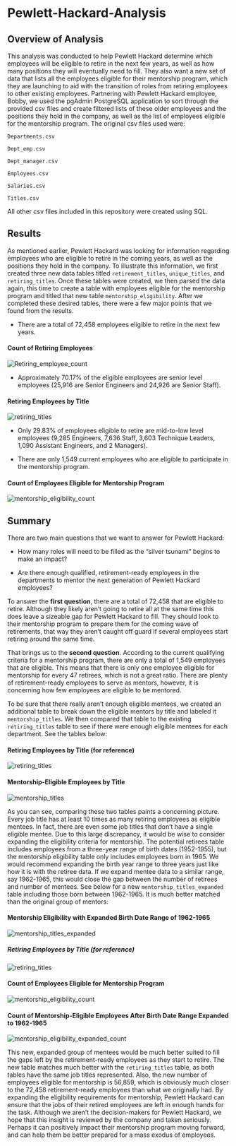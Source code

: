 # Pewlett-Hackard-Analysis
## Overview of Analysis 

This analysis was conducted to help Pewlett Hackard determine which employees will be eligible to retire in the next few years, as well as how many positions they will eventually need to fill. They also want a new set of data that lists all the employees eligible for their mentorship program, which they are launching to aid with the transition of roles from retiring employees to other existing employees. Partnering with Pewlett Hackard employee, Bobby, we used the pgAdmin PostgreSQL application to sort through the provided csv files and create filtered lists of these older employees and the positions they hold in the company, as well as the list of employees eligible for the mentorship program. The original csv files used were: 

`Departments.csv` 

`Dept_emp.csv` 

`Dept_manager.csv` 

`Employees.csv` 

`Salaries.csv` 

`Titles.csv` 

All other csv files included in this repository were created using SQL. 



## Results 

As mentioned earlier, Pewlett Hackard was looking for information regarding employees who are eligible to retire in the coming years, as well as the positions they hold in the company. To illustrate this information, we first created three new data tables titled `retirement_titles`, `unique_titles`, and `retiring_titles`. Once these tables were created, we then parsed the data again, this time to create a table with employees eligible for the mentorship program and titled that new table `mentorship_eligibility`. After we completed these desired tables, there were a few major points that we found from the results. 

- There are a total of 72,458 employees eligible to retire in the next few years. 

#### Count of Retiring Employees

![Retiring_employee_count](https://user-images.githubusercontent.com/94764735/153480204-ea1defb9-c748-4283-96c6-d99609eeab66.png)

- Approximately 70.17% of the eligible employees are senior level employees (25,916 are Senior Engineers and 24,926 are Senior Staff). 

#### Retiring Employees by Title

![retiring_titles](https://user-images.githubusercontent.com/94764735/153480238-6b9ba134-a553-43ed-97cf-0304e088e9d2.png)

- Only 29.83% of employees eligible to retire are mid-to-low level employees (9,285 Engineers, 7,636 Staff, 3,603 Technique Leaders, 1,090 Assistant Engineers, and 2 Managers). 

- There are only 1,549 current employees who are eligible to participate in the mentorship program. 

#### Count of Employees Eligible for Mentorship Program

![mentorship_eligibility_count](https://user-images.githubusercontent.com/94764735/153480324-9d01f60c-4226-4c59-bdf7-822d495be2a3.png)
  

## Summary 

There are two main questions that we want to answer for Pewlett Hackard: 

- How many roles will need to be filled as the “silver tsunami” begins to make an impact? 

- Are there enough qualified, retirement-ready employees in the departments to mentor the next generation of Pewlett Hackard employees? 

To answer the **first question**, there are a total of 72,458 that are eligible to retire. Although they likely aren’t going to retire all at the same time this does leave a sizeable gap for Pewlett Hackard to fill. They should look to their mentorship program to prepare them for the coming wave of retirements, that way they aren’t caught off guard if several employees start retiring around the same time.  

That brings us to the **second question**. According to the current qualifying criteria for a mentorship program, there are only a total of 1,549 employees that are eligible. This means that there is only one employee eligible for mentorship for every 47 retirees, which is not a great ratio. There are plenty of retirement-ready employees to serve as mentors, however, it is concerning how few employees are eligible to be mentored.  

 
To be sure that there really aren’t enough eligible mentees, we created an additional table to break down the eligible mentors by title and labeled it `mentorship_titles`. We then compared that table to the existing `retiring_titles` table to see if there were enough eligible mentees for each department. See the tables below: 

#### Retiring Employees by Title (for reference)

![retiring_titles](https://user-images.githubusercontent.com/94764735/153480348-f71ca7d4-40fd-45e5-bcc0-86cb7722e171.png)

#### Mentorship-Eligible Employees by Title

![mentorship_titles](https://user-images.githubusercontent.com/94764735/153481399-9d46d4c8-8bb5-478e-b376-aec67d2d0aa0.png)


As you can see, comparing these two tables paints a concerning picture. Every job title has at least 10 times as many retiring employees as eligible mentees. In fact, there are even some job titles that don’t have a single eligible mentee. Due to this large discrepancy, it would be wise to consider expanding the eligibility criteria for mentorship. The potential retirees table includes employees from a three-year range of birth dates (1952-1955), but the mentorship eligibility table only includes employees born in 1965. We would recommend expanding the birth year range to three years just like how it is with the retiree data. If we expand mentee data to a similar range, say 1962-1965, this would close the gap between the number of retirees and number of mentees. See below for a new `mentorship_titles_expanded` table including those born between 1962-1965. It is much better matched than the original group of mentors: 

#### Mentorship Eligibility with Expanded Birth Date Range of 1962-1965

![mentorship_titles_expanded](https://user-images.githubusercontent.com/94764735/153481037-4ccf6633-6703-4d42-8dc5-a323e3d8ced0.png)

##### Retiring Employees by Title (for reference)

![retiring_titles](https://user-images.githubusercontent.com/94764735/153480430-3df85ce0-14a9-4f97-9d3f-5a983a026400.png)

#### Count of Employees Eligible for Mentorship Program

![mentorship_eligibility_count](https://user-images.githubusercontent.com/94764735/153480324-9d01f60c-4226-4c59-bdf7-822d495be2a3.png)

#### Count of Mentorship-Eligible Employees After Birth Date Range Expanded to 1962-1965

![mentorship_eligibility_expanded_count](https://user-images.githubusercontent.com/94764735/153481096-6def6b65-35b7-401b-bb39-0d274e0c2889.png)

This new, expanded group of mentees would be much better suited to fill the gaps left by the retirement-ready employees as they start to retire. The new table matches much better with the `retiring_titles` table, as both tables have the same job titles represented. Also, the new number of employees eligible for mentorship is 56,859, which is obviously much closer to the 72,458 retirement-ready employees than what we originally had. By expanding the eligibility requirements for mentorship, Pewlett Hackard can ensure that the jobs of their retired employees are left in enough hands for the task. Although we aren’t the decision-makers for Pewlett Hackard, we hope that this insight is reviewed by the company and taken seriously. Perhaps it can positively impact their mentorship program moving forward, and can help them be better prepared for a mass exodus of employees. 
